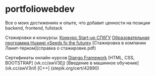# portfoliowebdev
Все о моих достижениях и опыте, что добавит ценности на позиции backend, frontend, fullstack

Стажировки и конкурсы:
[Конкурс Start-up СПбГУ](стартап.pdf)
[Образовательная программа Huawei «Seeds fo the future»](P1370734-min-конвертирован_compressed.pdf)
[Стажировка в компании Ланит-терком](справка о стажировке.pdf)

Сертификаты онлайн-курсов
[Django Framework](https://vk.cc/awV3zx)
[HTML, CSS, BOOTSTRAP] (vk.cc/awV3Ej)
[Введение в машинное обучение] (vk.cc/awV3nI)
[С++] (stepik.org/cert/42890)
